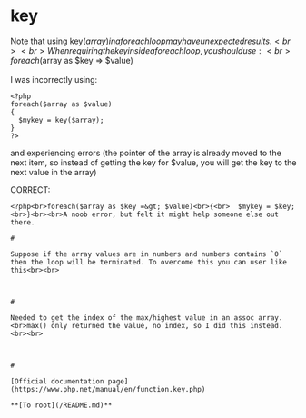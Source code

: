 # key



Note that using key($array) in a foreach loop may have unexpected results.  <br><br>When requiring the key inside a foreach loop, you should use:<br>foreach($array as $key =&gt; $value)<br><br>I was incorrectly using:<br>

```
<?php
foreach($array as $value)
{
  $mykey = key($array);
}
?>
```


and experiencing errors (the pointer of the array is already moved to the next item, so instead of getting the key for $value, you will get the key to the next value in the array)

CORRECT:


```
<?php<br>foreach($array as $key =&gt; $value)<br>{<br>  $mykey = $key;<br>}<br><br>A noob error, but felt it might help someone else out there.  

#

Suppose if the array values are in numbers and numbers contains `0` then the loop will be terminated. To overcome this you can user like this<br><br>

```
<?php
$array = array(
    &apos;0&apos; =&gt; &apos;5&apos;,
    &apos;1&apos; =&gt; &apos;2&apos;,
    &apos;2&apos; =&gt; &apos;0&apos;,
    &apos;3&apos; =&gt; &apos;3&apos;,
    &apos;4&apos; =&gt; &apos;1&apos;);

// wrong approach

while ($fruit_name = current($array)) {

        echo key($array).&apos;&lt;br /&gt;&apos;;
       next($array);
}

// the way will be break loop when arra(&apos;2&apos;=&gt;0) because its value is &apos;0&apos;, while(0) will terminate the loop

// correct approach
while ( ($fruit_name = current($array)) !== FALSE ) {

        echo key($array).&apos;&lt;br /&gt;&apos;;
       next($array);
}
//this will work properly
?>
```
  

#

Needed to get the index of the max/highest value in an assoc array.<br>max() only returned the value, no index, so I did this instead.<br><br>

```
<?php
reset($x);   // optional.
arsort($x);
$key_of_max = key($x);   // returns the index.
?>
```
  

#

[Official documentation page](https://www.php.net/manual/en/function.key.php)

**[To root](/README.md)**